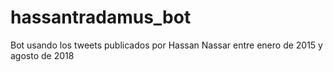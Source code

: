 # hassantradamus_bot
Bot usando los tweets publicados por Hassan Nassar entre enero de 2015 y agosto de 2018
